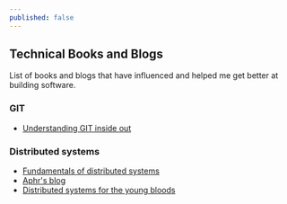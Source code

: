 ```yaml
---
published: false
---
```

## Technical Books and Blogs

List of books and blogs that have influenced and helped me get better at building software.

### GIT

- [Understanding GIT inside out](http://tom.preston-werner.com/2009/05/19/the-git-parable.html)

### Distributed systems

- [Fundamentals of distributed systems](http://book.mixu.net/distsys/)
- [Aphr's blog](https://aphyr.com/tags/Distributed-Systems)
- [Distributed systems for the young bloods](https://www.somethingsimilar.com/2013/01/14/notes-on-distributed-systems-for-young-bloods/)




